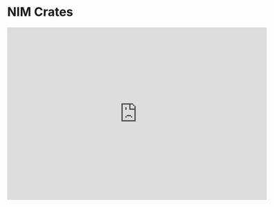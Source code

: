 NIM Crates
==========

<iframe src="https://youtu.be/j4yKByB6G5U" style="width: 600px; height: 400px; border: none">

If we need to set three signals in coincidence, we should first set two of the signals in coincidence with each other and then set that signal into another coincidence with the 3rd signal. If we just set all of them into one big coincidence, then we could find that the some signal hasn't even arrived before another signal is already gone. This is because of the delays previously discussed, but also because the discriminator signals have an arbitrary (user-defined) length. It is easier for us to elongate the coincidence signal of inputs 1 & 2, in a way that signal 3 would aso fit in the coincidence window, then it is to elongate 2 discriminator signals.

<img src="/coincidence_better.png" alt="" width="80%" height="auto">

Do signals usually come in bunches or are they more-or-less equally spaced? Well, as it turns out, there is a mathematical reason for them to come in bunches. For events that are both stochastic (random) and memoryless, the probability of an event happening is always highest at the current moment. 
<img src="../articles/images/NIMtime_between.png" alt="" width="30%" height="auto">

NIM (Nuclear Instrumentation Module) crates serve as the backbone of many laboratory setups in nuclear and particle physics experiments. These crates provide the standardized framework and power supply necessary to house and connect various NIM modules.

The discriminator works just like a comparator. It's output is used as a reference point for when to take measurements. Thanks to the delay component, the comparator's output transition (from 'high' to 'low' or vice versa) occurs precisely when the signal reaches the ADC. The second transition, which signifies the end of the measurement, occurs as the tail end of the signal passes the ADC. 

<img src="../discriminator.png" alt="" width="70%" height="auto">

Here you see the output of a dicriminator and its appearance on a NIM.

The modules plugged into a NIM crate perform tasks like signal amplification, timing, logic processing, and more. Each module adheres to the NIM standard, ensuring compatibility across different systems.

Power distribution is a crucial feature of NIM crates. Each slot provides regulated power to the modules, ensuring stable operation. The above image shows the internal wiring layout of a standard NIM crate.

One notable use of NIM crates is in coincidence measurements. For example, when studying the simultaneous detection of particles in multiple detectors, the signals from each detector pass through NIM modules that generate precise timing and logic outputs.

The NIM standard was developed to facilitate modularity, and it remains widely used despite newer systems like VME and CAMAC being introduced. The simplicity and robustness of NIM crates make them invaluable for small-scale and prototype experiments.
